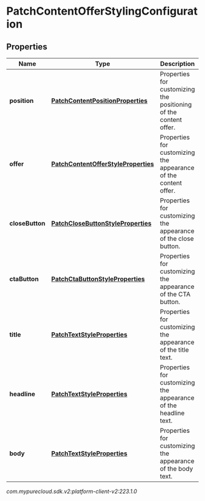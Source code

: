 # PatchContentOfferStylingConfiguration


## Properties

| Name | Type | Description | Notes |
| ------------ | ------------- | ------------- | ------------- |
| **position** | [**PatchContentPositionProperties**](PatchContentPositionProperties) | Properties for customizing the positioning of the content offer. |  [optional] |
| **offer** | [**PatchContentOfferStyleProperties**](PatchContentOfferStyleProperties) | Properties for customizing the appearance of the content offer. |  [optional] |
| **closeButton** | [**PatchCloseButtonStyleProperties**](PatchCloseButtonStyleProperties) | Properties for customizing the appearance of the close button. |  [optional] |
| **ctaButton** | [**PatchCtaButtonStyleProperties**](PatchCtaButtonStyleProperties) | Properties for customizing the appearance of the CTA button. |  [optional] |
| **title** | [**PatchTextStyleProperties**](PatchTextStyleProperties) | Properties for customizing the appearance of the title text. |  [optional] |
| **headline** | [**PatchTextStyleProperties**](PatchTextStyleProperties) | Properties for customizing the appearance of the headline text. |  [optional] |
| **body** | [**PatchTextStyleProperties**](PatchTextStyleProperties) | Properties for customizing the appearance of the body text. |  [optional] |




_com.mypurecloud.sdk.v2:platform-client-v2:223.1.0_
